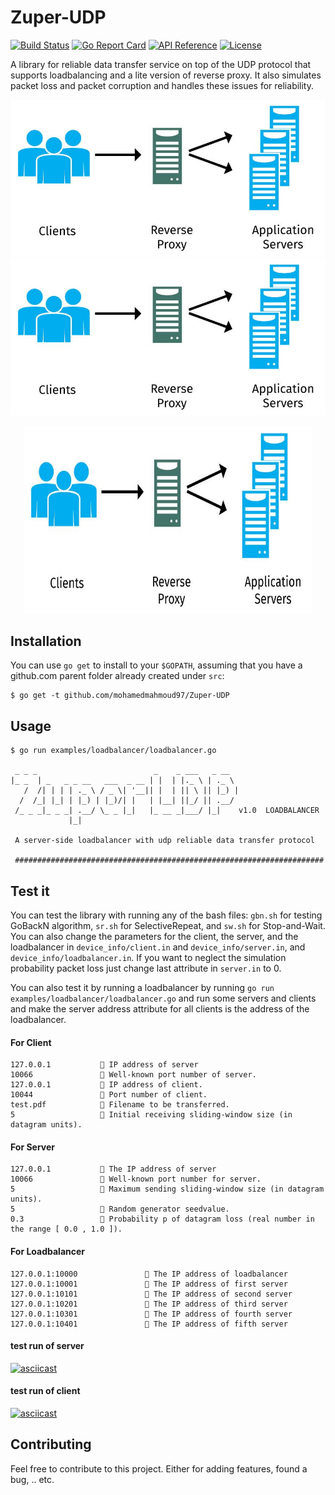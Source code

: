 # Zuper-UDP
[![Build Status](https://travis-ci.com/mohamedmahmoud97/Zuper-UDP.svg?token=aQtpZzy2UuNChYAfpRmS&branch=master)](https://travis-ci.com/mohamedmahmoud97/Zuper-UDP)
[![Go Report Card](https://goreportcard.com/badge/github.com/mohamedmahmoud97/Zuper-UDP)](https://goreportcard.com/report/github.com/mohamedmahmoud97/Zuper-UDP)
[![API Reference](
https://camo.githubusercontent.com/915b7be44ada53c290eb157634330494ebe3e30a/68747470733a2f2f676f646f632e6f72672f6769746875622e636f6d2f676f6c616e672f6764646f3f7374617475732e737667
)](https://godoc.org/github.com/mohamedmahmoud97/Zuper-UDP)
[![License](https://img.shields.io/dub/l/vibe-d.svg)](https://github.com/mohamedmahmoud97/Zuper-UDP/blob/v2/LICENSE)

 A library for reliable data transfer service on top of the UDP protocol that supports loadbalancing and a lite version of reverse proxy. It also simulates packet loss and packet corruption and handles these issues for reliability.

 ![alt text](https://github.com/mohamedmahmoud97/Zuper-UDP/blob/master/images/loadbalancer.jpg)
 ![](images/loadbalancer.jpg)
 
 <p align="center">
  <img width="460" height="300" src="https://github.com/mohamedmahmoud97/Zuper-UDP/blob/master/images/loadbalancer.jpg">
</p>

## Installation
You can use `go get` to install to your `$GOPATH`, assuming that you have a github.com parent folder already created under `src`:
```
$ go get -t github.com/mohamedmahmoud97/Zuper-UDP
```

## Usage
```
$ go run examples/loadbalancer/loadbalancer.go
 
 _ _ _                          _    _ ___   _ __
|_ _  | _   _ _ __   ___  _ __ | |  | |._ \ | ._ \
   /  /| | | | ._ \ / _ \| '__|| |  | || \ || |_) |
  /  /_| |_| | |_) | |_)/| |   | |__| ||_/ || .__/
 /_ _ _|_ _ _| .__/ \_ _ |_|   |_ __ _|___/ |_|    v1.0  LOADBALANCER
             |_|

 A server-side loadbalancer with udp reliable data transfer protocol

 #####################################################################

```

## Test it 

You can test the library with running any of the bash files: `gbn.sh` for testing GoBackN algorithm, `sr.sh` for SelectiveRepeat, and `sw.sh` for Stop-and-Wait. You can also change the parameters for the client, the server, and the loadbalancer in `device_info/client.in` and `device_info/server.in`, and `device_info/loadbalancer.in`. If you want to neglect the simulation probability packet loss just change last attribute in `server.in` to 0.

You can also test it by running a loadbalancer by running `go run examples/loadbalancer/loadbalancer.go` and run some servers and clients and make the server address attribute for all clients is the address of the loadbalancer.

#### **For Client**
```
127.0.0.1            IP address of server
10066                Well-known port number of server.
127.0.0.1            IP address of client.
10044                Port number of client.
test.pdf             Filename to be transferred.
5                    Initial receiving sliding-window size (in datagram units).
```

#### **For Server**
```
127.0.0.1            The IP address of server
10066                Well-known port number for server.
5                    Maximum sending sliding-window size (in datagram units).
5                    Random generator seedvalue.
0.3                  Probability p of datagram loss (real number in the range [ 0.0 , 1.0 ]).
```

#### **For Loadbalancer**
```
127.0.0.1:10000                The IP address of loadbalancer
127.0.0.1:10001                The IP address of first server
127.0.0.1:10101                The IP address of second server
127.0.0.1:10201                The IP address of third server
127.0.0.1:10301                The IP address of fourth server
127.0.0.1:10401                The IP address of fifth server
```

#### **test run of server**
[![asciicast](https://asciinema.org/a/GSjxa39RyY1SgRVkHj7wCntSf.png)](https://asciinema.org/a/GSjxa39RyY1SgRVkHj7wCntSf)

#### **test run of client**
[![asciicast](https://asciinema.org/a/U9RGjOWl1sKWf3qkxEVMyE5AI.png)](https://asciinema.org/a/U9RGjOWl1sKWf3qkxEVMyE5AI)

## Contributing
Feel free to contribute to this project. Either for adding features, found a bug, .. etc.
